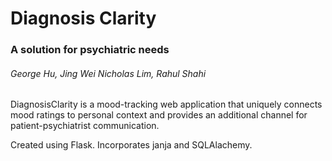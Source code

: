 # Diagnosis Clarity
### A solution for psychiatric needs
###### George Hu, Jing Wei Nicholas Lim, Rahul Shahi
DiagnosisClarity is a mood-tracking web application that uniquely connects mood ratings to personal context and provides an additional channel for patient-psychiatrist communication.

Created using Flask. Incorporates janja and SQLAlachemy.
